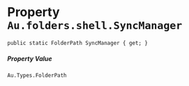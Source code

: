 # Property `Au.folders.shell.SyncManager`

```
public static FolderPath SyncManager { get; }
```

##### Property Value

`Au.Types.FolderPath`